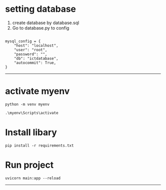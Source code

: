 # setting database
1. create database by database.sql
2. Go to database.py to config

```

mysql_config = {
    "host": "localhost",
    "user": "root",
    "password": "",  
    "db": "ictdatabase",  
    "autocommit": True,
}

```

<hr />

# activate myenv

```
python -m venv myenv
```

```
.\myenv\Scripts\activate 
```

# Install libary

```
pip install -r requirements.txt

```

# Run project
```
uvicorn main:app --reload
```

<hr />
